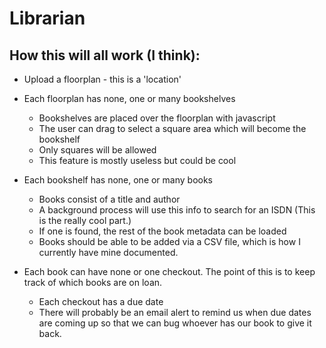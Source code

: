 # Librarian #

## How this will all work (I think): ##

+ Upload a floorplan - this is a 'location'

+ Each floorplan has none, one or many bookshelves
  - Bookshelves are placed over the floorplan with javascript
  - The user can drag to select a square area which will become the bookshelf
  - Only squares will be allowed
  - This feature is mostly useless but could be cool

+ Each bookshelf has none, one or many books
  - Books consist of a title and author
  - A background process will use this info to search for an ISDN (This is the 
    really cool part.)
  - If one is found, the rest of the book metadata can be loaded
  - Books should be able to be added via a CSV file, which is how I currently
    have mine documented.

+ Each book can have none or one checkout. The point of this is to keep track
  of which books are on loan.
  - Each checkout has a due date
  - There will probably be an email alert to remind us when due dates are 
    coming up so that we can bug whoever has our book to give it back.


